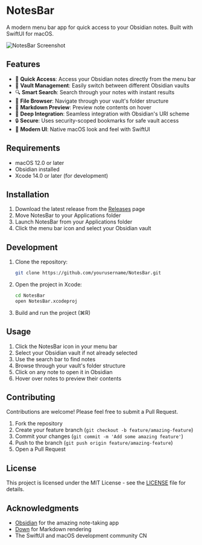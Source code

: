 # NotesBar

A modern menu bar app for quick access to your Obsidian notes. Built with SwiftUI for macOS.

![NotesBar Screenshot](screenshot.png)

## Features

- 🚀 **Quick Access**: Access your Obsidian notes directly from the menu bar
- 📁 **Vault Management**: Easily switch between different Obsidian vaults
- 🔍 **Smart Search**: Search through your notes with instant results
- 📂 **File Browser**: Navigate through your vault's folder structure
- 👀 **Markdown Preview**: Preview note contents on hover
- 🔗 **Deep Integration**: Seamless integration with Obsidian's URI scheme
- 🔒 **Secure**: Uses security-scoped bookmarks for safe vault access
- 🎨 **Modern UI**: Native macOS look and feel with SwiftUI

## Requirements

- macOS 12.0 or later
- Obsidian installed
- Xcode 14.0 or later (for development)

## Installation

1. Download the latest release from the [Releases](https://github.com/yourusername/NotesBar/releases) page
2. Move NotesBar to your Applications folder
3. Launch NotesBar from your Applications folder
4. Click the menu bar icon and select your Obsidian vault

## Development

1. Clone the repository:
   ```bash
   git clone https://github.com/yourusername/NotesBar.git
   ```

2. Open the project in Xcode:
   ```bash
   cd NotesBar
   open NotesBar.xcodeproj
   ```

3. Build and run the project (⌘R)

## Usage

1. Click the NotesBar icon in your menu bar
2. Select your Obsidian vault if not already selected
3. Use the search bar to find notes
4. Browse through your vault's folder structure
5. Click on any note to open it in Obsidian
6. Hover over notes to preview their contents

## Contributing

Contributions are welcome! Please feel free to submit a Pull Request.

1. Fork the repository
2. Create your feature branch (`git checkout -b feature/amazing-feature`)
3. Commit your changes (`git commit -m 'Add some amazing feature'`)
4. Push to the branch (`git push origin feature/amazing-feature`)
5. Open a Pull Request

## License

This project is licensed under the MIT License - see the [LICENSE](LICENSE) file for details.

## Acknowledgments

- [Obsidian](https://obsidian.md/) for the amazing note-taking app
- [Down](https://github.com/johnxnguyen/Down) for Markdown rendering
- The SwiftUI and macOS development community CN